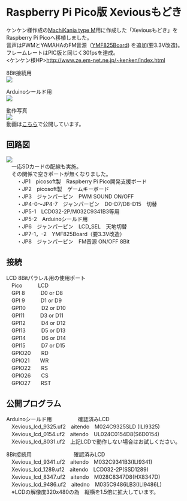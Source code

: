 # Raspberry Pi Pico版 Xeviousもどき  
ケンケン様作成の[MachiKania type M](http://www.ze.em-net.ne.jp/~kenken/machikania/typem.html)用に作成した「Xeviousもどき」を  
Raspberry Pi Picoへ移植しました。  
音声はPWMとYAMAHAのFM音源（[YMF825Board](http://uda.la/fm/)) を追加(要3.3V改造)。  
フレームレートはPIC版と同じく30fpsを達成。  
<ケンケン様HP>http://www.ze.em-net.ne.jp/~kenken/index.html  

8Bit接続用  
![](Xevious1.jpg)  

Arduinoシールド用  
![](Xevious2.jpg)  

動作写真  
![](Xevious3.jpg)  
動画は[こちら](https://youtu.be/OOlS4jG3gyY)で公開しています。  

## 回路図  
![](Xevious_lcd_sch.jpg)  
　一応SDカードの配線も実施。  
　その関係で空きポートが無くなりました。  
　　・JP1　picosoft製　Raspberry Pi Pico開発支援ボード  
　　・JP2　picosoft製　ゲームキーボード  
　　・JP3　ジャンパーピン　PWM SOUND ON/OFF  
　　・JP4-0～JP4-7　ジャンパーピン　D0-D7/D8-D15　切替  
　　・JP5-1　LCD032-2P/M032C9341B3等用  
　　・JP5-2　Arduinoシールド用  
　　・JP6　ジャンパーピン　LCD_SEL　天地切替  
　　・JP7-1，-2　YMF825Board（要3.3V改造）  
　　・JP8　ジャンパーピン　FM音源 ON/OFF  8Bit

## 接続  
LCD 8Bitパラレル用の使用ポート  
　Pico　　　LCD  
　GPI 8　　　D0 or D8  
　GPI 9　　　D1 or D9  
　GPI10　　　D2 or D10  
　GPI11　　　D3 or D11  
　GPI12　　　D4 or D12  
　GPI13　　　D5 or D13  
　GPI14　　　D6 or D14  
　GPI15　　　D7 or D15  
　GPIO20　　RD  
　GPIO21　　WR  
　GPIO22　　RS  
　GPIO26　　CS  
　GPIO27　　RST  

## 公開プログラム  
Arduinoシールド用　　　　　確認済みLCD  
　Xevious_lcd_9325.uf2　aitendo　M024C9325SLD (ILI9325)  
　Xevious_lcd_0154.uf2　aitendo　UL024C0154D8(S6D0154)  
　Xevious_lcd_8031.uf2　上記LCDで動作しない場合はお試しください。  

8Bit接続用　　　　　　　　確認済みLCD  
　Xevious_lcd_9341.uf2　aitendo　M032C9341B3(ILI9341)    
　Xevious_lcd_1289.uf2　aitendo　LCD032-2P(SSD1289)  
　Xevious_lcd_8347.uf2　aitendo　M028C8347D8(HX8347D)  
　Xevious_lcd_9486.uf2　aitedno　M035C9486LB3(ILI9486L)  
　※LCDの解像度320x480の為　縦横を1.5倍に拡大しています。  
 
